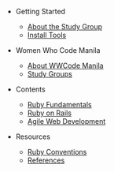 - Getting Started
  - [About the Study Group](README.md)
  - [Install Tools](getting_started/install_tools.md)

- Women Who Code Manila
  - [About WWCode Manila](wwcodemanila/about.md)
  - [Study Groups](wwcodemanila/study_groups.md)

- Contents
  - [Ruby Fundamentals](contents/ruby_fundamentals.md)
  - [Ruby on Rails](contents/ruby_on_rails.md)
  - [Agile Web Development](contents/agile_web_development.md)

- Resources
  - [Ruby Conventions](resources/ruby_conventions.md)
  - [References](resources/references.md)
